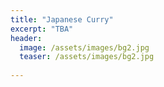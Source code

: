```yaml
---
title: "Japanese Curry"
excerpt: "TBA"
header:
  image: /assets/images/bg2.jpg
  teaser: /assets/images/bg2.jpg 
  
---
```




